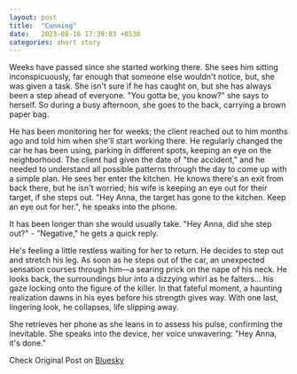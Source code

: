 ```yaml
---
layout: post
title:  "Cunning"
date:   2023-08-16 17:39:03 +0530
categories: short story
---
```

Weeks have passed since she started working there. She sees him sitting inconspicuously, far enough that someone else wouldn't notice, but, she was given a task. She isn't sure if he has caught on, but she has always been a step ahead of everyone. "You gotta be, you know?" she says to herself. So during a busy afternoon, she goes to the back, carrying a brown paper bag.

He has been monitoring her for weeks; the client reached out to him months ago and told him when she'll start working there. He regularly changed the car he has been using, parking in different spots, keeping an eye on the neighborhood. The client had given the date of "the accident," and he needed to understand all possible patterns through the day to come up with a simple plan. He sees her enter the kitchen. He knows there's an exit from back there, but he isn't worried; his wife is keeping an eye out for their target, if she steps out. "Hey Anna, the target has gone to the kitchen. Keep an eye out for her.", he speaks into the phone.

It has been longer than she would usually take. "Hey Anna, did she step out?" - "Negative," he gets a quick reply.

He's feeling a little restless waiting for her to return. He decides to step out and stretch his leg. As soon as he steps out of the car, an unexpected sensation courses through him—a searing prick on the nape of his neck. He looks back, the surroundings blur into a dizzying whirl as he falters... his gaze locking onto the figure of the killer. In that fateful moment, a haunting realization dawns in his eyes before his strength gives way. With one last, lingering look, he collapses, life slipping away.

She retrieves her phone as she leans in to assess his pulse, confirming the inevitable. She speaks into the device, her voice unwavering: "Hey Anna, it's done."


Check Original Post on [Bluesky](https://bsky.app/profile/lucidillusions.in/post/3k53dekmimd2b)
